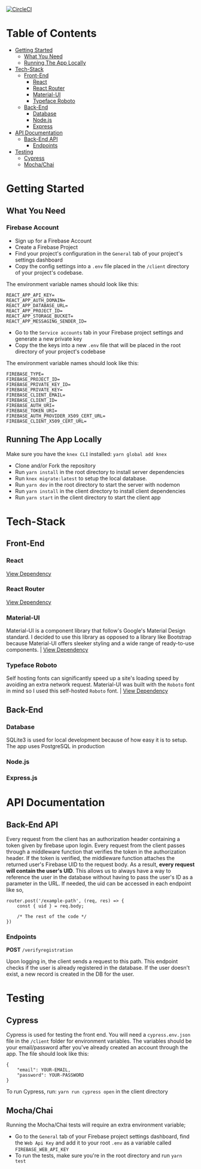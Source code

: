 [![CircleCI](https://circleci.com/gh/Josephus-P/yaro-todo/tree/master.svg?style=svg)](https://circleci.com/gh/Josephus-P/yaro-todo/tree/master)
# Table of Contents
- [Getting Started](#getting-started)
    - [What You Need](#what-you-need)
    - [Running The App Locally](#running-the-app-locally)
- [Tech-Stack](#tech-stack)
    - [Front-End](#front-end)
        - [React](#react)
        - [React Router](#react-router)
        - [Material-UI](#material-ui)
        - [Typeface Roboto](#typeface-roboto)
    - [Back-End](#back-end)
        - [Database](#database)
        - [Node.js](#node.js)
        - [Express](#express)
- [API Documentation](#api-documentation)
    - [Back-End API](#back-end-api)
        - [Endpoints](#endpoints)
- [Testing](#testing)
    - [Cypress](#cypress)
    - [Mocha/Chai](#mocha/chai)

# Getting Started
## What You Need
### Firebase Account
- Sign up for a Firebase Account
- Create a Firebase Project
- Find your project's configuration in the `General` tab of your project's settings dashboard
- Copy the config settings into a `.env` file placed in the `/client` directory of your project's codebase.

The environment variable names should look like this:
```
REACT_APP_API_KEY=
REACT_APP_AUTH_DOMAIN=
REACT_APP_DATABASE_URL=
REACT_APP_PROJECT_ID=
REACT_APP_STORAGE_BUCKET=
REACT_APP_MESSAGING_SENDER_ID=
```
- Go to the `Service accounts` tab in your Firebase project settings and generate a new private key
- Copy the the keys into a new `.env` file that will be placed in the root directory of your project's codebase

The environment variable names should look like this:

```
FIREBASE_TYPE=
FIREBASE_PROJECT_ID=
FIREBASE_PRIVATE_KEY_ID=
FIREBASE_PRIVATE_KEY=
FIREBASE_CLIENT_EMAIL=
FIREBASE_CLIENT_ID=
FIREBASE_AUTH_URI=
FIREBASE_TOKEN_URI=
FIREBASE_AUTH_PROVIDER_X509_CERT_URL=
FIREBASE_CLIENT_X509_CERT_URL=
```
## Running The App Locally
Make sure you have the `knex CLI` installed: `yarn global add knex`

- Clone and/or Fork the repository
- Run `yarn install` in the root directory to install server dependencies
- Run `knex migrate:latest` to setup the local database. 
- Run `yarn dev` in the root directory to start the server with nodemon
- Run `yarn install` in the client directory to install client dependencies
- Run `yarn start` in the client directory to start the client app

# Tech-Stack
## Front-End
### React
[View Dependency](https://reactjs.org/)

### React Router
[View Dependency](https://reacttraining.com/react-router/web/guides/quick-start)

### Material-UI
Material-UI is a component library that follow's Google's Material Design standard. I decided to use this library as opposed to a library like Bootstrap because Material-UI offers sleeker styling and a wide range of ready-to-use components. | [View Dependency](https://github.com/mui-org/material-ui)

### Typeface Roboto
Self hosting fonts can significantly speed up a site's loading speed by avoiding an extra network request. Material-UI was built with the `Roboto` font in mind so I used this self-hosted `Roboto` font. | [View Dependency](https://github.com/KyleAMathews/typefaces/tree/master/packages/roboto)

## Back-End
### Database
SQLite3 is used for local development because of how easy it is to setup.
The app uses PostgreSQL in production

### Node.js
### Express.js

# API Documentation
## Back-End API

Every request from the client has an authorization header containing a token given by firebase upon login. Every request from the client passes through a middleware function that verifies the token in the authorization header. If the token is verified, the middleware function attaches the returned user's Firebase UID to the request body. As a result, **every request will contain the user's UID**. This allows us to always have a way to reference the user in the database without having to pass the user's ID as a parameter in the URL. If needed, the uid can be accessed in each endpoint like so, 
```
router.post('/example-path', (req, res) => {
    const { uid } = req.body;

    /* The rest of the code */
})
```
### Endpoints

**POST** `/verifyregistration`

Upon logging in, the client sends a request to this path. This endpoint checks if the user is already registered in the database. If the user doesn't exist, a new record is created in the DB for the user.

# Testing
## Cypress
Cypress is used for testing the front end. You will need a `cypress.env.json` file in the `/client` folder for environment variables.
The variables should be your email/password after you've already created an account through the app.
The file should look like this:
```
{
    "email": YOUR-EMAIL,
    "password": YOUR-PASSWORD
} 
```

To run Cypress, run: `yarn run cypress open` in the client directory

## Mocha/Chai
Running the Mocha/Chai tests will require an extra environment variable;

- Go to the `General` tab of your Firebase project settings dashboard, find the `Web Api Key` and add it to your root `.env` as a variable called `FIREBASE_WEB_API_KEY`
- To run the tests, make sure you're in the root directory and run `yarn test`